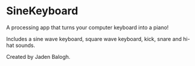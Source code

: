 # SineKeyboard
A processing app that turns your computer keyboard into a piano!

Includes a sine wave keyboard, square wave keyboard, kick, snare and hi-hat sounds.

Created by Jaden Balogh.
